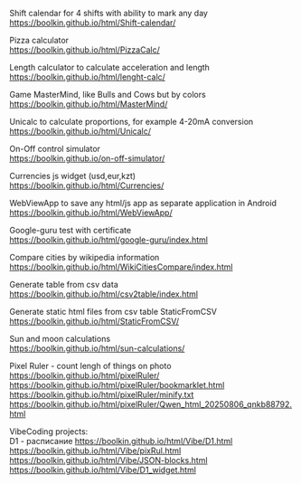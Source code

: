 Shift calendar for 4 shifts with ability to mark any day  
https://boolkin.github.io/html/Shift-calendar/


Pizza calculator  
https://boolkin.github.io/html/PizzaCalc/


Length calculator to calculate acceleration and length  
https://boolkin.github.io/html/lenght-calc/


Game MasterMind, like Bulls and Cows but by colors  
https://boolkin.github.io/html/MasterMind/


Unicalc to calculate proportions, for example 4-20mA conversion  
https://boolkin.github.io/html/Unicalc/


On-Off control simulator  
https://boolkin.github.io/on-off-simulator/


Currencies js widget (usd,eur,kzt)  
https://boolkin.github.io/html/Currencies/  


WebViewApp to save any html/js app as separate application in Android  
https://boolkin.github.io/html/WebViewApp/  


Google-guru test with certificate  
https://boolkin.github.io/html/google-guru/index.html 


Compare cities by wikipedia information  
https://boolkin.github.io/html/WikiCitiesCompare/index.html 


Generate table from csv data  
https://boolkin.github.io/html/csv2table/index.html

Generate static html files from csv table StaticFromCSV  
https://boolkin.github.io/html/StaticFromCSV/  

Sun and moon calculations  
https://boolkin.github.io/html/sun-calculations/  

Pixel Ruler - count lengh of things on photo  
https://boolkin.github.io/html/pixelRuler/  
https://boolkin.github.io/html/pixelRuler/bookmarklet.html  
https://boolkin.github.io/html/pixelRuler/minify.txt  
https://boolkin.github.io/html/pixelRuler/Qwen_html_20250806_qnkb88792.html  

VibeCoding projects:  
D1 - расписание 
https://boolkin.github.io/html/Vibe/D1.html  
https://boolkin.github.io/html/Vibe/pixRul.html  
https://boolkin.github.io/html/Vibe/JSON-blocks.html  
https://boolkin.github.io/html/Vibe/D1_widget.html  